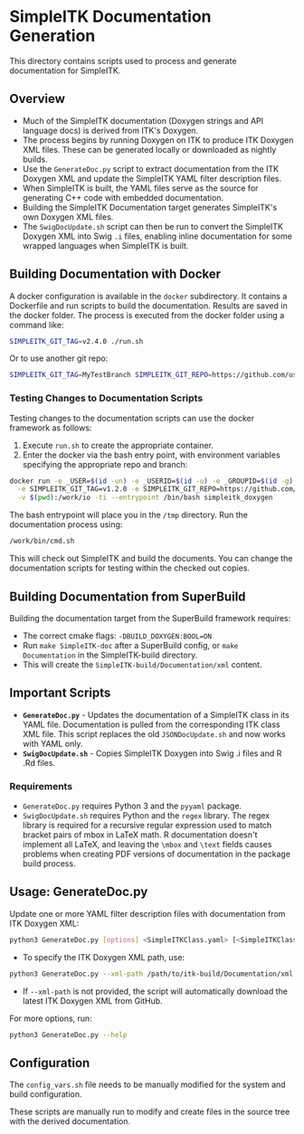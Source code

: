 # SimpleITK Documentation Generation

This directory contains scripts used to process and generate documentation for SimpleITK.

## Overview

- Much of the SimpleITK documentation (Doxygen strings and API language docs) is derived from ITK's Doxygen.
- The process begins by running Doxygen on ITK to produce ITK Doxygen XML files. These can be generated locally or downloaded as nightly builds.
- Use the `GenerateDoc.py` script to extract documentation from the ITK Doxygen XML and update the SimpleITK YAML filter description files.
- When SimpleITK is built, the YAML files serve as the source for generating C++ code with embedded documentation.
- Building the SimpleITK Documentation target generates SimpleITK's own Doxygen XML files.
- The `SwigDocUpdate.sh` script can then be run to convert the SimpleITK Doxygen XML into Swig `.i` files, enabling inline documentation for some wrapped languages when SimpleITK is built.

## Building Documentation with Docker

A docker configuration is available in the `docker` subdirectory. It contains a Dockerfile and run scripts to build the documentation. Results are saved in the docker folder. The process is executed from the docker folder using a command like:

```bash
SIMPLEITK_GIT_TAG=v2.4.0 ./run.sh
```

Or to use another git repo:

```bash
SIMPLEITK_GIT_TAG=MyTestBranch SIMPLEITK_GIT_REPO=https://github.com/username/SimpleITK.git ./run.sh
```

### Testing Changes to Documentation Scripts

Testing changes to the documentation scripts can use the docker framework as follows:

1. Execute `run.sh` to create the appropriate container.
2. Enter the docker via the bash entry point, with environment variables specifying the appropriate repo and branch:

```bash
docker run -e _USER=$(id -un) -e _USERID=$(id -u) -e _GROUPID=$(id -g) \
  -e SIMPLEITK_GIT_TAG=v1.2.0 -e SIMPLEITK_GIT_REPO=https://github.com/username/SimpleITK.git \
  -v $(pwd):/work/io -ti --entrypoint /bin/bash simpleitk_doxygen
```

The bash entrypoint will place you in the `/tmp` directory. Run the documentation process using:

```bash
/work/bin/cmd.sh
```

This will check out SimpleITK and build the documents. You can change the documentation scripts for testing within the checked out copies.

## Building Documentation from SuperBuild

Building the documentation target from the SuperBuild framework requires:

- The correct cmake flags: `-DBUILD_DOXYGEN:BOOL=ON`
- Run `make SimpleITK-doc` after a SuperBuild config, or `make Documentation` in the SimpleITK-build directory.
- This will create the `SimpleITK-build/Documentation/xml` content.

## Important Scripts

- **`GenerateDoc.py`** - Updates the documentation of a SimpleITK class in its YAML file. Documentation is pulled from the corresponding ITK class XML file. This script replaces the old `JSONDocUpdate.sh` and now works with YAML only.
- **`SwigDocUpdate.sh`** - Copies SimpleITK Doxygen into Swig .i files and R .Rd files.

### Requirements

- `GenerateDoc.py` requires Python 3 and the `pyyaml` package.
- `SwigDocUpdate.sh` requires Python and the `regex` library. The regex library is required for a recursive regular expression used to match bracket pairs of mbox in LaTeX math. R documentation doesn't implement all LaTeX, and leaving the `\mbox` and `\text` fields causes problems when creating PDF versions of documentation in the package build process.

## Usage: GenerateDoc.py

Update one or more YAML filter description files with documentation from ITK Doxygen XML:

```bash
python3 GenerateDoc.py [options] <SimpleITKClass.yaml> [<SimpleITKClass2.yaml> ...]
```

- To specify the ITK Doxygen XML path, use:

```bash
python3 GenerateDoc.py --xml-path /path/to/itk-build/Documentation/xml MyFilter.yaml
```

- If `--xml-path` is not provided, the script will automatically download the latest ITK Doxygen XML from GitHub.

For more options, run:

```bash
python3 GenerateDoc.py --help
```

## Configuration

The `config_vars.sh` file needs to be manually modified for the system and build configuration.

These scripts are manually run to modify and create files in the source tree with the derived documentation.
